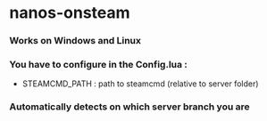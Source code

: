 # nanos-onsteam

### Works on Windows and Linux

### You have to configure in the Config.lua : 
* STEAMCMD_PATH : path to steamcmd (relative to server folder)

### Automatically detects on which server branch you are
